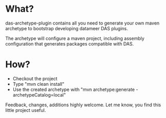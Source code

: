 What?
=====

das-archetype-plugin contains all you need to generate your own
maven archetype to bootstrap developing datameer DAS plugins.

The archetype will configure a maven project, including
assembly configuration that generates packages compatible with DAS.

How?
====

+ Checkout the project
+ Type "mvn clean install"
+ Use the created archetype with "mvn archetype:generate -archetypeCatalog=local"


Feedback, changes, additions highly welcome. Let me know, you find this
little project useful.

